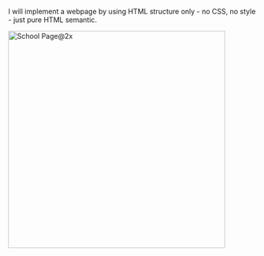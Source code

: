 I will implement a webpage by using HTML structure only - no CSS, no style - just pure HTML semantic.

<img width="440" alt="School Page@2x" src="https://github.com/hend-moustafa18/alx_html_css/assets/149154336/8108b04d-9566-4521-bf1b-3f0fc98c131c">

